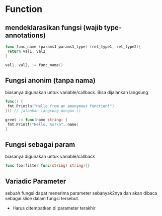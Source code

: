 # Function

## mendeklarasikan fungsi (wajib type-annotations)

```go
func func_name (params1 params1_type) (ret_type1, ret_type2){
 return val1, val2
}

val1, val2, := func_name()
```

## Fungsi anonim (tanpa nama)

biasanya digunakan untuk variable/callback. Bisa dijalankan langsung

```go
func() {
 fmt.Println("Hello from an anonymous function!")
}() // jalankan langsung dengan ()

greet := func(name string) {
 fmt.Printf("Hello, %s!\n", name)
}
```

## Fungsi sebagai param

biasanya digunakan untuk variable/callback

```go
func foo(filter func(string) string){}
```

## Variadic Parameter

sebuah fungsi dapat menerima parameter sebanyak2nya dan akan dibaca sebagai slice dalam fungsi tersebut.

- Harus ditempatkan di parameter terakhir
